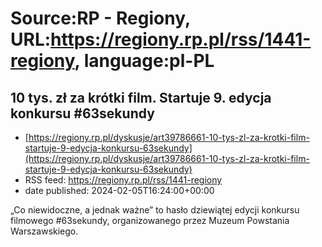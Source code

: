 # Source:RP - Regiony, URL:https://regiony.rp.pl/rss/1441-regiony, language:pl-PL

## 10 tys. zł za krótki film. Startuje 9. edycja konkursu #63sekundy
 - [https://regiony.rp.pl/dyskusje/art39786661-10-tys-zl-za-krotki-film-startuje-9-edycja-konkursu-63sekundy](https://regiony.rp.pl/dyskusje/art39786661-10-tys-zl-za-krotki-film-startuje-9-edycja-konkursu-63sekundy)
 - RSS feed: https://regiony.rp.pl/rss/1441-regiony
 - date published: 2024-02-05T16:24:00+00:00

„Co niewidoczne, a jednak ważne” to hasło dziewiątej edycji konkursu filmowego #63sekundy, organizowanego przez Muzeum Powstania Warszawskiego.


